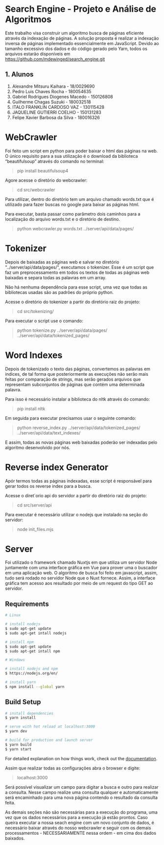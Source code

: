 # Search Engine - Projeto e Análise de Algoritmos
Este trabalho visa construir um algoritmo busca de páginas eficiente através da indexação de páginas. A solução proposta é realizar a indexação inversa de páginas implementado essencialmente em JavaScript. Devido ao tamanho excessivo dos dados e do código gerado pelo Yarn, todos os arquivos estarão disponíveis em https://github.com/mdewinged/search_engine.git

## 1. Alunos
1. Alexandre Mitsuru Kaihara - 18/0029690
2.  Pedro Luis Chaves Rocha - 180054635
3. Gabriel Rodrigues Diogenes Macedo - 150126808
4. Guilherme Chagas Suzuki - 180032518
5. ITALO FRANKLIN CARDOSO VAZ - 130115428
6.  JAQUELINE GUTIERRI COELHO - 150131283
7.  Felipe Xavier Barbosa da Silva - 180016326

# WebCrawler
Foi feito um script em python para poder baixar o html das páginas na web. O único requisito para a sua utilização é o download da biblioteca “beautifulsoup” através do comando no terminal:
> pip install beautifulsoup4

Agore acesse o diretório do webcrawler:

> cd src/webcrawler

Para utilizar, dentro do diretório tem um arquivo chamado words.txt que é utilizado para fazer buscas no google para baixar as páginas html.

Para executar, basta passar como parâmetro dois caminhos para a localização do arquivo words.txt e o diretório de destino.

> python webcrawler.py words.txt ../server/api/data/pages/


# Tokenizer
Depois de baixadas as páginas web e salvar no diretório "../server/api/data/pages/", executamos o tokenizer. Esse é um script que faz um preprocessamento em todos os textos de todas as páginas web baixadas e separa todas as palavras em um array.

Não há nenhuma dependência para esse script, uma vez que todas as bibliotecas usadas são as padrões do próprio python.

Acesse o diretório do tokenizer a partir do diretório raiz do projeto:

> cd src/tokenizing/

Para executar o script use o comando:

> python tokenize.py ../server/api/data/pages/ ../server/api/data/tokenized_pages/

#  Word Indexes
Depois de tokenizado o texto das páginas, convertemos as palavras em indices, de tal forma que posteriormente as execuções não serão mais feitas por comparação de strings, mas serão gerados arquivos que representam subconjuntos de páginas que contém uma determinada palavra.

Para isso é necessário instalar a biblioteca do nltk através do comando:

> pip install nltk

Em seguida para executar precisamos usar o seguinte comando:

> python reverse_index.py ../server/api/data/tokenized_pages/ ../server/api/data/text_indexes/

E assim, todas as novas páginas web baixadas poderão ser indexadas pelo algoritmo desenvolvido por nós.

#  Reverse index Generator
Apór termos todas as páginas indexadas, esse script é responsável para gerar todos os reverse index para a busca.

Acesse o diret´orio api do servidor a partir do diretório raiz do projeto:

> cd src/server/api

Para executar é necessário utilizar o nodejs que instalado na seção do servidor:

> node init_files.mjs

# Server

Foi utilizado o framework chamado Nuxtjs em que utiliza um servidor Node juntamente com uma interface gráfica em Vue para prover uma o buscador em uma aplicação web. O algoritmo de busca foi feito em javascript, assim, tudo será rodado no servidor Node que o Nuxt fornece. Assim, a interface gráfica tem acesso aos resultado por meio de um request do tipo GET ao servidor.

## Requirements

```bash
# Linux

# install nodejs
$ sudo apt-get update
$ sudo apt-get intall nodejs

# install npm
$ sudo apt-get update
$ sudo apt-get intall npm

# Windows 

# install nodejs and npm
$ https://nodejs.org/en/

# install yarn
$ npm install --global yarn
```

## Build Setup

```bash
# install dependencies
$ yarn install

# serve with hot reload at localhost:3000
$ yarn dev

# build for production and launch server
$ yarn build
$ yarn start

```

For detailed explanation on how things work, check out the [documentation](https://nuxtjs.org).

Assim que realizar todas as configurações abra o browser e digite:

> localhost:3000

Será possível visualizar um campo para digitar a busca e outro para realizar a consulta. Nesse campo realize uma consulta qualquer e automaticamente será encaminhado para uma nova página contendo o resultado da consulta feita.

As demais seções não são necessárias para a execução do programa, uma vez que os dados necessários para a execução já estão prontos. Caso queira executar a nossa seach engine com um novo conjunto de dados, é necessário baixar através do nosso webcrawler e seguir com os demais processamentos - NECESSARIAMENTE nessa ordem - em cima dos dados baixados.

